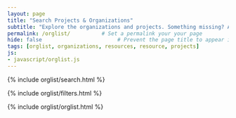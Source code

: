 ```yaml
---
layout: page
title: "Search Projects & Organizations" 
subtitle: "Explore the organizations and projects. Something missing? Add it here"   
permalink: /orglist/          # Set a permalink your your page
hide: false                        # Prevent the page title to appear in the navbar
tags: [orglist, organizations, resources, resource, projects]
js:
- javascript/orglist.js
---
```


{% include orglist/search.html %}

{% include orglist/filters.html %}

{% include orglist/orglist.html %}